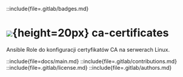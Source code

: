 ::include{file=.gitlab/badges.md}
# ![](https://gitlab.com/pl.rachuna-net/infrastructure/terraform/modules/gitlab-project/-/raw/main/images/ansible.png){height=20px} ca-certificates

Ansible Role do konfiguracji certyfikatów CA na serwerach Linux.

::include{file=docs/main.md}
::include{file=.gitlab/contributions.md}
::include{file=.gitlab/license.md}
::include{file=.gitlab/authors.md}

